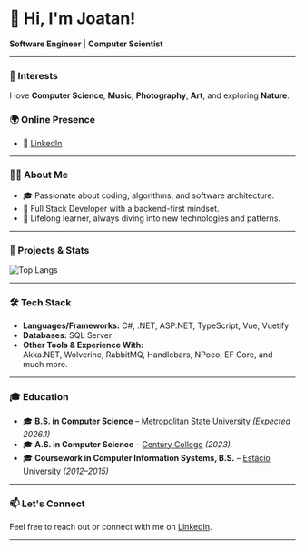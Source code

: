 # 👋 Hi, I'm Joatan!

**Software Engineer** | **Computer Scientist**

---

### 👀 Interests
I love **Computer Science**, **Music**, **Photography**, **Art**, and exploring **Nature**.

### 🌍 Online Presence
- 💼 [LinkedIn](https://www.linkedin.com/in/joatansampaio)

---

### 👨‍💻 About Me
- 🎓 Passionate about coding, algorithms, and software architecture.
- 💼 Full Stack Developer with a backend-first mindset.
- 🌱 Lifelong learner, always diving into new technologies and patterns.

---

### 🚀 Projects & Stats

![Top Langs](https://github-readme-stats.vercel.app/api/top-langs/?username=joatansampaio&hide_progress=false)

---

### 🛠️ Tech Stack

- **Languages/Frameworks:** C#, .NET, ASP.NET, TypeScript, Vue, Vuetify  
- **Databases:** SQL Server  
- **Other Tools & Experience With:**  
  Akka.NET, Wolverine, RabbitMQ, Handlebars, NPoco, EF Core, and much more.

---

### 🎓 Education

- 🎓 **B.S. in Computer Science** – [Metropolitan State University](https://www.metrostate.edu) *(Expected 2026.1)*  
- 🎓 **A.S. in Computer Science** – [Century College](https://www.century.edu) *(2023)*  
- 🎓 **Coursework in Computer Information Systems, B.S.** – [Estácio University](https://www.estacio.br) *(2012–2015)*  

---

### 📫 Let's Connect
Feel free to reach out or connect with me on [LinkedIn](https://www.linkedin.com/in/joatansampaio).

---
